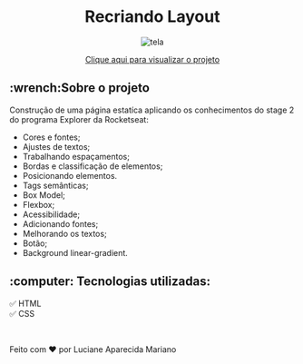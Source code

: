 
<h1 align="center">Recriando Layout</h1>

<p align="center">
 <img src="https://user-images.githubusercontent.com/92582446/166221236-5e932bc3-1803-4da7-b0b6-aa7083d2a40f.jpg" alt="tela"/>
</p>


<p align="center"><a href="https://github.com/lucianeaparecidamariano/ExplorerRocketseat_Desafio2">Clique aqui para visualizar o projeto</a></p>

<h2>:wrench:Sobre o projeto</h2>

<p>Construção de uma página estatíca aplicando os conhecimentos do stage 2 do programa Explorer da Rocketseat:</p>
<ul>
  <li>Cores e fontes;</li>
  <li>Ajustes de textos;</li>
  <li>Trabalhando espaçamentos;</li>
  <li>Bordas e classificação de elementos;</li>
  <li>Posicionando elementos.</li>
  <li>Tags semânticas;</li>
  <li>Box Model;</li>
  <li>Flexbox;</li>
  <li>Acessibilidade;</li>
  <li>Adicionando fontes;</li>
  <li>Melhorando os textos;</li>
  <li>Botão;</li>
  <li>Background linear-gradient.</li>
</ul>

<h2>:computer: Tecnologias utilizadas:</h2>

:white_check_mark: HTML
<br>
:white_check_mark: CSS

<br>

Feito com :heart: por Luciane Aparecida Mariano
